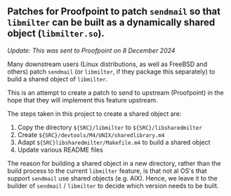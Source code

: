 ## Patches for Proofpoint to patch `sendmail` so that `libmilter` can be built as a dynamically shared object (`libmilter.so`).

_Update: This was sent to Proofpoint on 8 December 2024_

Many downstream users (Linux distributions, as well as FreeBSD and others) patch `sendmail` (or `libmilter`, if they package this separately) to build a shared object of `libmilter`.

This is an attempt to create a patch to send to upstream (Proofpoint) in the hope that they will implement this feature upstream.

The steps taken in this project to create a shared object are:

1. Copy the directory `${SRC}/libmilter` to `${SRC}/libsharedmilter`
2. Create `${SRC}/devtools/M4/UNIX/sharedlibrary.m4`
3. Adapt `${SRC}libsharedmilter/Makefile.m4` to build a shared object
4. Update various README files

The reason for building a shared object in a new directory, rather than the build process to the current `libmilter` feature, is that not al OS's that support `sendmail` use shared objects (e.g. AIX). Hence, we leave it to the builder of `sendmail` / `libmilter` to decide which version needs to be built.
